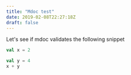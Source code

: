```yaml
---
title: "Mdoc test"
date: 2019-02-08T22:27:18Z
draft: false
---
```



Let's see if mdoc validates the following snippet

```scala mdoc
val x = 2

val y = 4
x + y
```